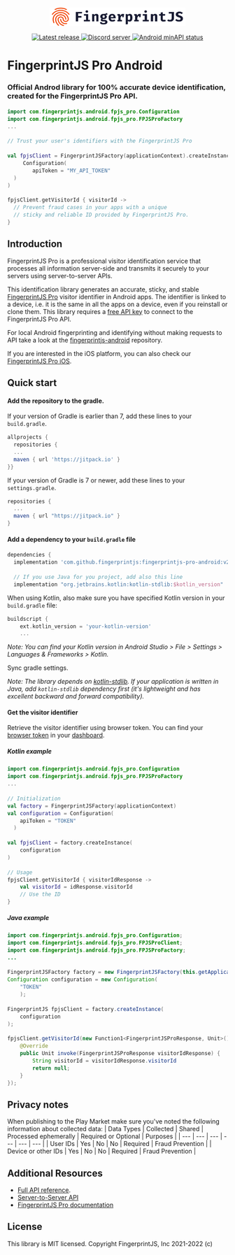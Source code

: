 <p align="center">
  <a href="https://fingerprintjs.com">
    <img src="res/logo.svg" alt="FingerprintJS" width="312px" />
  </a>
</p>
<p align="center">
  <a href="https://jitpack.io/#fingerprintjs/fingerprintjs-pro-android">
    <img src="https://jitpack.io/v/fingerprintjs/fingerprintjs-pro-android.svg" alt="Latest release">
  </a>
  <a href="https://discord.gg/39EpE2neBg">
    <img src="https://img.shields.io/discord/852099967190433792?style=logo&label=Discord&logo=Discord&logoColor=white" alt="Discord server">
  </a>
    <a href="https://android-arsenal.com/api?level=21">
    <img src="https://img.shields.io/badge/API-21%2B-brightgreen.svg" alt="Android minAPI status">
  </a>
</p>

# FingerprintJS Pro Android 
### Official Androd library for 100% accurate device identification, created for the FingerprintJS Pro API.

```kotlin
import com.fingerprintjs.android.fpjs_pro.Configuration
import com.fingerprintjs.android.fpjs_pro.FPJSProFactory
...

// Trust your user's identifiers with the FingerprintJS Pro

val fpjsClient = FingerprintJSFactory(applicationContext).createInstance(
     Configuration(
        apiToken = "MY_API_TOKEN"
  )
)

fpjsClient.getVisitorId { visitorId ->
  // Prevent fraud cases in your apps with a unique
  // sticky and reliable ID provided by FingerprintJS Pro.
}

```

## Introduction

FingerprintJS Pro is a professional visitor identification service that processes all information server-side and transmits it securely to your servers using server-to-server APIs.

This identification library generates an accurate, sticky, and stable [FingerprintJS Pro](https://fingerprintjs.com/) visitor identifier in Android apps. The identifier is linked to a device, i.e. it is the same in all the apps on a device, even if you reinstall or clone them. This library requires a [free API key](https://dashboard.fingerprintjs.com/signup) to connect to the FingerprintJS Pro API. 

For local Android fingerprinting and identifying without making requests to API take a look at the [fingerprintjs-android](https://github.com/fingerprintjs/fingerprintjs-android) repository. 

If you are interested in the iOS platform, you can also check our [FingerprintJS Pro iOS](https://github.com/fingerprintjs/fingerprintjs-pro-ios).


## Quick start

#### Add the repository to the gradle.

If your version of Gradle is earlier than 7, add these lines to your `build.gradle`.


```gradle
allprojects {	
  repositories {
  ...
  maven { url 'https://jitpack.io' }	
}}
```

If your version of Gradle is 7 or newer, add these lines to your `settings.gradle`.
```gradle
repositories {
  ...
  maven { url "https://jitpack.io" }
}
```
#### Add a dependency to your `build.gradle` file

```gradle
dependencies {
  implementation 'com.github.fingerprintjs:fingerprintjs-pro-android:v2.0'

  // If you use Java for you project, add also this line
  implementation "org.jetbrains.kotlin:kotlin-stdlib:$kotlin_version"
```

When using Kotlin, also make sure you have specified Kotlin version in your `build.gradle` file:
```gradle
buildscript {
    ext.kotlin_version = 'your-kotlin-version'
    ...
```
*Note: You can find your Kotlin version in Android Studio > File > Settings > Languages & Frameworks > Kotlin.*

Sync gradle settings.

*Note: The library depends on [kotlin-stdlib](https://kotlinlang.org/api/latest/jvm/stdlib/). If your application is written in Java, add `kotlin-stdlib` dependency first (it's lightweight and has excellent backward and forward compatibility).*

#### Get the visitor identifier

Retrieve the visitor identifier using browser token. You can find your [browser token](https://dev.fingerprintjs.com/docs) in your [dashboard](https://dashboard.fingerprintjs.com/subscriptions/).

##### Kotlin example
```kotlin
import com.fingerprintjs.android.fpjs_pro.Configuration
import com.fingerprintjs.android.fpjs_pro.FPJSProFactory
...

// Initialization
val factory = FingerprintJSFactory(applicationContext)
val configuration = Configuration(
    apiToken = "TOKEN"
  )
 
val fpjsClient = factory.createInstance(
    configuration
)

// Usage
fpjsClient.getVisitorId { visitorIdResponse ->
    val visitorId = idResponse.visitorId
    // Use the ID
}

```
##### Java example

```java
import com.fingerprintjs.android.fpjs_pro.Configuration;
import com.fingerprintjs.android.fpjs_pro.FPJSProClient;
import com.fingerprintjs.android.fpjs_pro.FPJSProFactory;
...

FingerprintJSFactory factory = new FingerprintJSFactory(this.getApplicationContext());
Configuration configuration = new Configuration(
    "TOKEN"
    );

FingerprintJS fpjsClient = factory.createInstance(
    configuration
);

fpjsClient.getVisitorId(new Function1<FingerprintJSProResponse, Unit>() {
    @Override
    public Unit invoke(FingerprintJSProResponse visitorIdResponse) {
        String visitorId = visitorIdResponse.visitorId
        return null;
    }
});
```

## Privacy notes

When publishing to the Play Market make sure you've noted the following information about collected data:
| Data Types | Collected | Shared | Processed ephemerally | Required or Optional | Purposes |
| --- | --- | --- | --- | --- | --- |
| User IDs | Yes | No | No | Required | Fraud Prevention |
| Device or other IDs | Yes | No | No | Required | Fraud Prevention |


## Additional Resources
- [Full API reference](docs/client_api.md).
- [Server-to-Server API](https://dev.fingerprintjs.com/docs/server-api)
- [FingerprintJS Pro documentation](https://dev.fingerprintjs.com/docs)

## License
This library is MIT licensed. Copyright FingerprintJS, Inc 2021-2022 (c)
